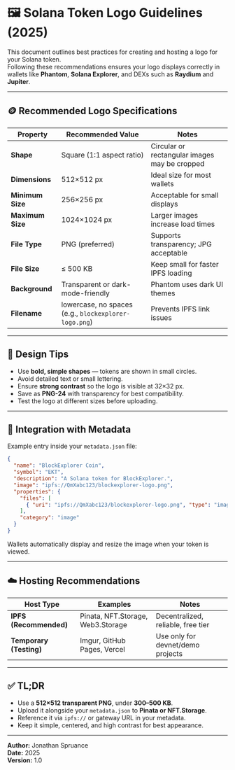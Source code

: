 # 🖼️ Solana Token Logo Guidelines (2025)

This document outlines best practices for creating and hosting a logo for your Solana token.  
Following these recommendations ensures your logo displays correctly in wallets like **Phantom**, **Solana Explorer**, and DEXs such as **Raydium** and **Jupiter**.

---

## 🪙 Recommended Logo Specifications

| Property | Recommended Value | Notes |
|-----------|------------------|-------|
| **Shape** | Square (1:1 aspect ratio) | Circular or rectangular images may be cropped |
| **Dimensions** | 512×512 px | Ideal size for most wallets |
| **Minimum Size** | 256×256 px | Acceptable for small displays |
| **Maximum Size** | 1024×1024 px | Larger images increase load times |
| **File Type** | PNG (preferred) | Supports transparency; JPG acceptable |
| **File Size** | ≤ 500 KB | Keep small for faster IPFS loading |
| **Background** | Transparent or dark-mode-friendly | Phantom uses dark UI themes |
| **Filename** | lowercase, no spaces (e.g., `blockexplorer-logo.png`) | Prevents IPFS link issues |

---

## 🎨 Design Tips

- Use **bold, simple shapes** — tokens are shown in small circles.  
- Avoid detailed text or small lettering.  
- Ensure **strong contrast** so the logo is visible at 32×32 px.  
- Save as **PNG-24** with transparency for best compatibility.  
- Test the logo at different sizes before uploading.

---

## 🧩 Integration with Metadata

Example entry inside your `metadata.json` file:

```json
{
  "name": "BlockExplorer Coin",
  "symbol": "EKT",
  "description": "A Solana token for BlockExplorer.",
  "image": "ipfs://QmXabc123/blockexplorer-logo.png",
  "properties": {
    "files": [
      { "uri": "ipfs://QmXabc123/blockexplorer-logo.png", "type": "image/png" }
    ],
    "category": "image"
  }
}
```

Wallets automatically display and resize the image when your token is viewed.

---

## ☁️ Hosting Recommendations

| Host Type | Examples | Notes |
|------------|-----------|-------|
| **IPFS (Recommended)** | Pinata, NFT.Storage, Web3.Storage | Decentralized, reliable, free tier |
| **Temporary (Testing)** | Imgur, GitHub Pages, Vercel | Use only for devnet/demo projects |

---

## ✅ TL;DR

- Use a **512×512 transparent PNG**, under **300–500 KB**.  
- Upload it alongside your `metadata.json` to **Pinata or NFT.Storage**.  
- Reference it via `ipfs://` or gateway URL in your metadata.  
- Keep it simple, centered, and high contrast for best appearance.

---

**Author:** Jonathan Spruance  
**Date:** 2025  
**Version:** 1.0  
